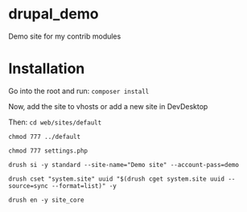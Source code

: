 # drupal_demo
Demo site for my contrib modules

Installation
============
Go into the root and run:
`composer install`

Now, add the site to vhosts or add a new site in DevDesktop

Then:
`cd web/sites/default`

`chmod 777 ../default`

`chmod 777 settings.php`

`drush si -y standard --site-name="Demo site" --account-pass=demo`

`drush cset "system.site" uuid "$(drush cget system.site uuid --source=sync --format=list)" -y`

`drush en -y site_core`

